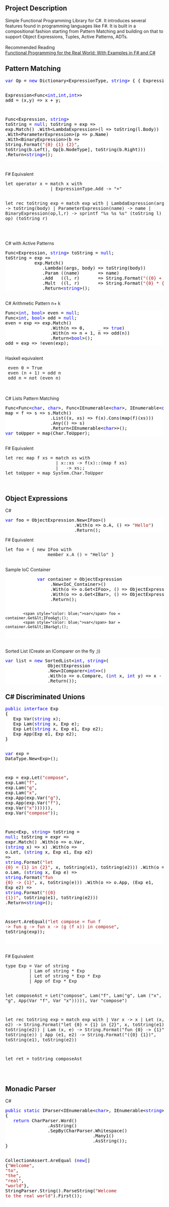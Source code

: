 <h2><strong>Project Description</strong></h2>
<p>Simple Functional Programming Library for C#. It introduces several features found in programming languages like F#. It is built in a compositional fashion starting from Pattern Matching and building on that to support Object Expressions, Tuples, Active Patterns, ADTs.<br /><br />Recommended Reading<br /><a href="http://www.amazon.co.uk/gp/product/1933988924?ie=UTF8&amp;tag=httpfsharpcbl-21&amp;linkCode=as2&amp;camp=1634&amp;creative=6738&amp;creativeASIN=1933988924">Functional Programming for the Real World: With Examples in F# and C#</a></p>
<h2><strong>Pattern Matching</strong></h2>
<div style="color: black; background-color: white;">
<pre><span style="color: blue;">var</span> Op = <span style="color: blue;">new</span> Dictionary&lt;ExpressionType, <span style="color: blue;">string</span>&gt; { { ExpressionType.Add, <span style="color: #a31515;">"+"</span> } };

Expression&lt;Func&lt;<span style="color: blue;">int</span>,<span style="color: blue;">int</span>,<span style="color: blue;">int</span>&gt;&gt; add = (x,y) =&gt; x + y;

Func&lt;Expression, <span style="color: blue;">string</span>&gt; toString = <span style="color: blue;">null</span>;
 toString = exp =&gt;
 exp.Match()
    .With&lt;LambdaExpression&gt;(l =&gt; toString(l.Body))
    .With&lt;ParameterExpression&gt;(p =&gt; p.Name)
    .With&lt;BinaryExpression&gt;(b =&gt; String.Format(<span style="color: #a31515;">"{0} {1} {2}"</span>, toString(b.Left), Op[b.NodeType], toString(b.Right)))
    .Return&lt;<span style="color: blue;">string</span>&gt;();
</pre>
</div>
<p><br />F# Equivalent</p>
<pre>let operator x = match x with
                 | ExpressionType.Add -&gt; "+"

let rec toString exp = match exp with
                       | LambdaExpression(args, body) -&gt; toString(body)
                       | ParameterExpression(name) -&gt; name
                       | BinaryExpression(op,l,r) -&gt; sprintf "%s %s %s" (toString l) (operator op) (toString r)
</pre>
<p><br /><br />C# with Active Patterns</p>
<div style="color: black; background-color: white;">
<pre>Func&lt;Expression, <span style="color: blue;">string</span>&gt; toString = <span style="color: blue;">null</span>;
toString = exp =&gt;
           exp.Match()
              .Lambda((args, body) =&gt; toString(body))
              .Param ((name)       =&gt; name)
              .Add   ((l, r)       =&gt; String.Format(<span style="color: #a31515;">"({0} + {1})"</span>, toString(l), toString(r)))
              .Mult  ((l, r)       =&gt; String.Format(<span style="color: #a31515;">"{0} * {1}"</span>, toString(l), toString(r)))
              .Return&lt;<span style="color: blue;">string</span>&gt;();
</pre>
</div>
<p><br />C# Arithmetic Pattern n+ k</p>
<div style="color: black; background-color: white;">
<pre>Func&lt;<span style="color: blue;">int</span>, <span style="color: blue;">bool</span>&gt; even = <span style="color: blue;">null</span>;
Func&lt;<span style="color: blue;">int</span>, <span style="color: blue;">bool</span>&gt; odd = <span style="color: blue;">null</span>;
even = exp =&gt; exp.Match()
                 .With(n =&gt; 0,     _ =&gt; <span style="color: blue;">true</span>)
                 .With(n =&gt; n + 1, n =&gt; odd(n))
                 .Return&lt;<span style="color: blue;">bool</span>&gt;();
odd = exp =&gt; !even(exp);
</pre>
</div>
<p><br />Haskell equivalent</p>
<pre> even 0 = True
 even (n + 1) = odd n
 odd n = not (even n)
</pre>
<p><br /><br />C# Lists Pattern Matching</p>
<div style="color: black; background-color: white;">
<pre>Func&lt;Func&lt;<span style="color: blue;">char</span>, <span style="color: blue;">char</span>&gt;, Func&lt;IEnumerable&lt;<span style="color: blue;">char</span>&gt;, IEnumerable&lt;<span style="color: blue;">char</span>&gt;&gt;&gt; map = <span style="color: blue;">null</span>;
map = f =&gt; s =&gt; s.Match()
                 .List((x, xs) =&gt; f(x).Cons(map(f)(xs)))
                 .Any(() =&gt; s)
                 .Return&lt;IEnumerable&lt;<span style="color: blue;">char</span>&gt;&gt;();
<span style="color: blue;">var</span> toUpper = map(Char.ToUpper);
</pre>
</div>
<p><br />F# Equivalent</p>
<pre>let rec map f xs = match xs with
                   | x::xs -&gt; f(x)::(map f xs)
                   | _ -&gt; xs;;
let toUpper = map System.Char.ToUpper
</pre>
<p>&nbsp;</p>
<h2><strong>Object Expressions</strong></h2>
<p>C#</p>
<div style="color: black; background-color: white;">
<pre><span style="color: blue;">var</span> foo = ObjectExpression.New&lt;IFoo&gt;()
                          .With(o =&gt; o.A, () =&gt; <span style="color: #a31515;">"Hello"</span>)
                          .Return();
</pre>
</div>
<p>F# Equivalent</p>
<pre>let foo = { new IFoo with
                member x.A () = "Hello" }
</pre>
<p><br />Sample IoC Container</p>
<div style="color: black; background-color: white;">
<pre>            <span style="color: blue;">var</span> container = ObjectExpression
                 .New&lt;IoC_Container&gt;()
                 .With(o =&gt; o.Get&lt;IFoo&gt;, () =&gt; ObjectExpression.New&lt;IFoo&gt;().Return())
                 .With(o =&gt; o.Get&lt;IBar&gt;, () =&gt; ObjectExpression.New&lt;IBar&gt;().Return())
                 .Return();

            <span style="color: blue;">var</span> foo = container.Get&lt;IFoo&gt;();
            <span style="color: blue;">var</span> bar = container.Get&lt;IBar&gt;();
</pre>
</div>
<p><br />Sorted List (Create an IComparer on the fly ;))</p>
<div style="color: black; background-color: white;">
<pre><span style="color: blue;">var</span> list = <span style="color: blue;">new</span> SortedList&lt;<span style="color: blue;">int</span>, <span style="color: blue;">string</span>&gt;(
                ObjectExpression
                .New&lt;IComparer&lt;<span style="color: blue;">int</span>&gt;&gt;()
                .With(o =&gt; o.Compare, (<span style="color: blue;">int</span> x, <span style="color: blue;">int</span> y) =&gt; x - y)
                .Return());
</pre>
</div>
<h2><strong>C# Discriminated Unions</strong></h2>
<div style="color: black; background-color: white;">
<pre><span style="color: blue;">public</span> <span style="color: blue;">interface</span> Exp
{
   Exp Var(<span style="color: blue;">string</span> x);
   Exp Lam(<span style="color: blue;">string</span> x, Exp e);
   Exp Let(<span style="color: blue;">string</span> x, Exp e1, Exp e2);
   Exp App(Exp e1, Exp e2);
}

<span style="color: blue;">var</span> exp = DataType.New&lt;Exp&gt;();

exp = exp.Let(<span style="color: #a31515;">"compose"</span>,
                            exp.Lam(<span style="color: #a31515;">"f"</span>,
                                    exp.Lam(<span style="color: #a31515;">"g"</span>,
                                            exp.Lam(<span style="color: #a31515;">"x"</span>,
                                                    exp.App(exp.Var(<span style="color: #a31515;">"g"</span>), exp.App(exp.Var(<span style="color: #a31515;">"f"</span>), exp.Var(<span style="color: #a31515;">"x"</span>)))))),
                            exp.Var(<span style="color: #a31515;">"compose"</span>));

Func&lt;Exp, <span style="color: blue;">string</span>&gt; toString = <span style="color: blue;">null</span>;
toString = expr =&gt; expr.Match()
    .With(o =&gt; o.Var, (<span style="color: blue;">string</span> x) =&gt; x)
    .With(o =&gt; o.Let, (<span style="color: blue;">string</span> x, Exp e1, Exp e2) =&gt; <span style="color: blue;">string</span>.Format(<span style="color: #a31515;">"let {0} = {1} in {2}"</span>, x, toString(e1), toString(e2)))
    .With(o =&gt; o.Lam, (<span style="color: blue;">string</span> x, Exp e) =&gt; <span style="color: blue;">string</span>.Format(<span style="color: #a31515;">"fun {0} -&gt; {1}"</span>, x, toString(e)))
    .With(o =&gt; o.App, (Exp e1, Exp e2) =&gt; <span style="color: blue;">string</span>.Format(<span style="color: #a31515;">"({0} {1})"</span>, toString(e1), toString(e2)))
    .Return&lt;<span style="color: blue;">string</span>&gt;();

Assert.AreEqual(<span style="color: #a31515;">"let compose = fun f -&gt; fun g -&gt; fun x -&gt; (g (f x)) in compose"</span>, toString(exp));

</pre>
</div>
<p><br />F# Equivalent</p>
<pre>type Exp = Var of string
         | Lam of string * Exp
         | Let of string * Exp * Exp
         | App of Exp * Exp

let composeAst = Let("compose",
                    Lam("f",
                        Lam("g",
                            Lam ("x",
                                App(Var "g", App(Var "f", Var "x"))))),
                        Var "compose")

let rec toString exp = 
    match exp with
    | Var x -&gt; x
    | Let (x, e1, e2) -&gt; String.Format("let {0} = {1} in {2}", x, toString(e1), toString(e2))
    | Lam (x, e) -&gt; String.Format("fun {0} -&gt; {1}", x, toString(e))
    | App (e1, e2) -&gt; String.Format("({0} {1})", toString(e1), toString(e2))

let ret = toString composeAst
</pre>
<p>&nbsp;</p>
<h2><strong>Monadic Parser</strong></h2>
<p>C#</p>
<div style="color: black; background-color: white;">
<pre><span style="color: blue;">public</span> <span style="color: blue;">static</span> IParser&lt;IEnumerable&lt;<span style="color: blue;">char</span>&gt;, IEnumerable&lt;<span style="color: blue;">string</span>&gt;&gt; String()
{
   <span style="color: blue;">return</span> CharParser.Word()
                .AsString()
                .SepBy(CharParser.Whitespace()
                                 .Many1()
                                 .AsString());
}

CollectionAssert.AreEqual
                (<span style="color: blue;">new</span>[] {<span style="color: #a31515;">"Welcome"</span>, <span style="color: #a31515;">"to"</span>, <span style="color: #a31515;">"the"</span>, <span style="color: #a31515;">"real"</span>, <span style="color: #a31515;">"world"</span>},
                 StringParser.String().ParseString(<span style="color: #a31515;">"Welcome to the real world"</span>).First());
</pre>
</div>
